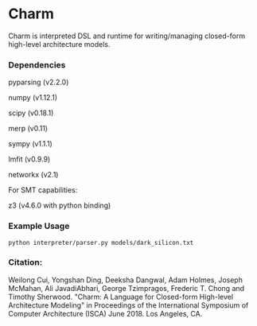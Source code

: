 Charm
=====

Charm is interpreted DSL and runtime for writing/managing
closed-form high-level architecture models.

### Dependencies

pyparsing (v2.2.0)

numpy (v1.12.1)

scipy (v0.18.1)

merp (v0.11)

sympy (v1.1.1)

lmfit (v0.9.9)

networkx (v2.1)

For SMT capabilities:

z3 (v4.6.0 with python binding)

### Example Usage

```
python interpreter/parser.py models/dark_silicon.txt
```

### Citation:

Weilong Cui, Yongshan Ding, Deeksha Dangwal, Adam Holmes, Joseph McMahan, Ali JavadiAbhari, George Tzimpragos, Frederic T. Chong and Timothy Sherwood. "Charm: A Language for Closed-form High-level Architecture Modeling" in Proceedings of the International Symposium of Computer Architecture (ISCA) June 2018. Los Angeles, CA.
